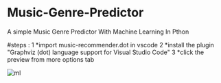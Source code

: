 # Music-Genre-Predictor

A simple Music Genre Predictor With Machine Learning In Pthon

#steps :
 1 *import music-recommender.dot in vscode
 2 *install the plugin "Graphviz (dot) language support for Visual Studio Code"
 3 *click the preview from more options tab

![ml](https://user-images.githubusercontent.com/56753185/144876545-4f6720a6-24de-4cbb-bd49-088c7c019c49.png)
